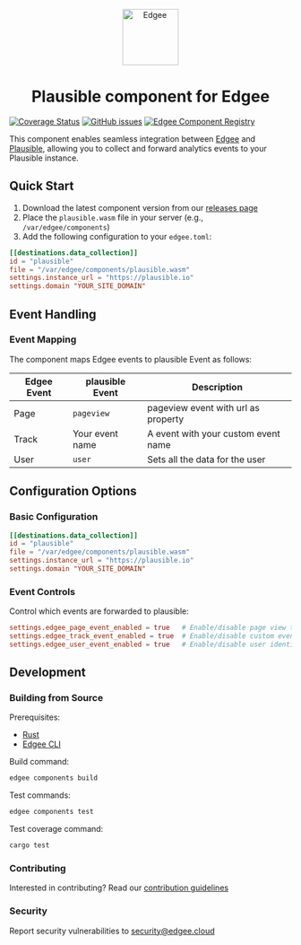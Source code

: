 <div align="center">
<p align="center">
  <a href="https://www.edgee.cloud">
    <picture>
      <source media="(prefers-color-scheme: dark)" srcset="https://cdn.edgee.cloud/img/component-dark.svg">
      <img src="https://cdn.edgee.cloud/img/component.svg" height="100" alt="Edgee">
    </picture>
  </a>
</p>
</div>

<h1 align="center">Plausible component for Edgee</h1>

[![Coverage Status](https://coveralls.io/repos/github/edgee-cloud/plausible-component/badge.svg)](https://coveralls.io/github/edgee-cloud/plausible-component)
[![GitHub issues](https://img.shields.io/github/issues/edgee-cloud/plausible-component.svg)](https://github.com/edgee-cloud/plausible-component/issues)
[![Edgee Component Registry](https://img.shields.io/badge/Edgee_Component_Registry-Public-green.svg)](https://www.edgee.cloud/edgee/plausible-component)


This component enables seamless integration between [Edgee](https://www.edgee.cloud) and [Plausible](https://plausible.io), allowing you to collect and forward analytics events to your Plausible instance.


## Quick Start

1. Download the latest component version from our [releases page](../../releases)
2. Place the `plausible.wasm` file in your server (e.g., `/var/edgee/components`)
3. Add the following configuration to your `edgee.toml`:

```toml
[[destinations.data_collection]]
id = "plausible"
file = "/var/edgee/components/plausible.wasm"
settings.instance_url = "https://plausible.io"
settings.domain "YOUR_SITE_DOMAIN"
```


## Event Handling

### Event Mapping
The component maps Edgee events to plausible Event as follows:

| Edgee Event | plausible Event | Description |
|-------------|----------------|-------------|
| Page        | `pageview` | pageview event with url as property |
| Track       | Your event name | A event with your custom event name |
| User        | `user` | Sets all the data for the user |


## Configuration Options

### Basic Configuration
```toml
[[destinations.data_collection]]
id = "plausible"
file = "/var/edgee/components/plausible.wasm"
settings.instance_url = "https://plausible.io"
settings.domain "YOUR_SITE_DOMAIN"
```


### Event Controls
Control which events are forwarded to plausible:
```toml
settings.edgee_page_event_enabled = true   # Enable/disable page view tracking
settings.edgee_track_event_enabled = true  # Enable/disable custom event tracking
settings.edgee_user_event_enabled = true   # Enable/disable user identification
```


## Development

### Building from Source
Prerequisites:
- [Rust](https://www.rust-lang.org/tools/install)
- [Edgee CLI](https://github.com/edgee-cloud/edgee)

Build command:
```bash
edgee components build
```

Test commands:
```bash
edgee components test
```

Test coverage command:
```bash
cargo test
```

### Contributing
Interested in contributing? Read our [contribution guidelines](./CONTRIBUTING.md)

### Security
Report security vulnerabilities to [security@edgee.cloud](mailto:security@edgee.cloud)
